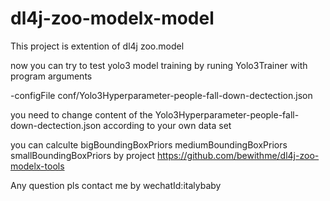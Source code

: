 # dl4j-zoo-modelx-model

This project is extention of dl4j zoo.model 

now you can try to test yolo3 model training by runing Yolo3Trainer with program arguments 

-configFile conf/Yolo3Hyperparameter-people-fall-down-dectection.json

you need to change content of the Yolo3Hyperparameter-people-fall-down-dectection.json according to your own data set

you can calculte bigBoundingBoxPriors mediumBoundingBoxPriors smallBoundingBoxPriors by project https://github.com/bewithme/dl4j-zoo-modelx-tools

Any question pls contact me by wechatId:italybaby
